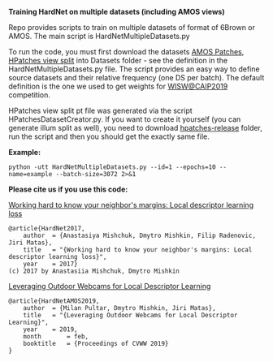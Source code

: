 **Training HardNet on multiple datasets (including AMOS views)**

Repo provides scripts to train on multiple datasets of format of 6Brown or AMOS. The main script is HardNetMultipleDatasets.py

To run the code, you must first download the datasets [AMOS Patches](http://cmp.felk.cvut.cz/~qqpultar/AMOS_views_v3.zip), 
[HPatches view split](http://cmp.felk.cvut.cz/~qqpultar/hpatches_split_view_train.pt) into Datasets folder - see the definition in the HardNetMultipleDatasets.py file. The script provides an easy way to define source datasets and their relative frequency (one DS per batch). The default definition is the one we used to get weights for [WISW@CAIP2019](http://cvg.dsi.unifi.it/cvg/index.php?id=caip-2019-contest#results) competition.

HPatches view split pt file was generated via the script HPatchesDatasetCreator.py. If you want to create it yourself (you can generate illum split as well), you need to download [hpatches-release](https://github.com/hpatches/hpatches-dataset) folder, run the script and then you should get the exactly same file.

**Example:**
```
python -utt HardNetMultipleDatasets.py --id=1 --epochs=10 --name=example --batch-size=3072 2>&1
```

**Please cite us if you use this code:**

[Working hard to know your neighbor's margins: Local descriptor learning loss](http://cmp.felk.cvut.cz/~radenfil/publications/Mishchuk-NIPS17.pdf)
```
@article{HardNet2017,
    author 	= {Anastasiya Mishchuk, Dmytro Mishkin, Filip Radenovic, Jiri Matas},
    title 	= "{Working hard to know your neighbor's margins: Local descriptor learning loss}",
    year 	= 2017}
(c) 2017 by Anastasiia Mishchuk, Dmytro Mishkin
```

[Leveraging Outdoor Webcams for Local Descriptor Learning](http://diglib.tugraz.at/download.php?id=5c5941d91cdd5&location=browse)
```
@article{HardNetAMOS2019,
    author 	= {Milan Pultar, Dmytro Mishkin, Jiri Matas},
    title  	= "{Leveraging Outdoor Webcams for Local Descriptor Learning}",
    year   	= 2019,
    month    	= feb,
    booktitle 	= {Proceedings of CVWW 2019}
}
```
